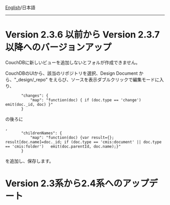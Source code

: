 [English](Update)/日本語 
***


# Version 2.3.6 以前から Version 2.3.7 以降へのバージョンアップ
CouchDBに新しいビューを追加しないとフォルが作成できません。

CouchDBのUIから、該当のリポジトリを選択、Design Document から、"_design/_repo" をえらび、ソースを表示ダブルクリックで編集モードに入り、
```
       "changes": {
           "map": "function(doc) { if (doc.type == 'change')  emit(doc._id, doc) }"
       }
```
の後ろに
```
,
       "childrenNames": {
           "map": "function(doc) {var result={}; result[doc.name]=doc._id; if (doc.type == 'cmis:document' || doc.type == 'cmis:folder')   emit(doc.parentId, doc.name);}"
       }
```
を追加し、保存します。


# Version 2.3系から2.4系へのアップデート